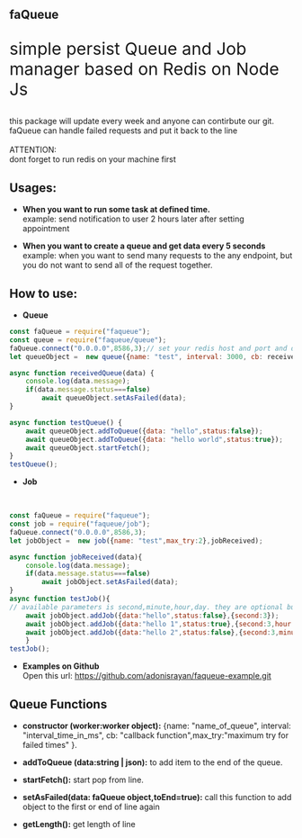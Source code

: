 faQueue<br>
-
<p style="font-size:30px">simple persist Queue and Job manager based on Redis on Node Js</p>
this package will update every week and anyone can contirbute our git.<br>
faQueue can handle failed requests and put it back to the line<br><br>
ATTENTION:<br>
dont forget to run redis on your machine first


<b>Usages:</b><br>
- 
- <b>When you want to run some task at defined time.<br></b>
example: send notification to user 2 hours later after setting appointment

- <b>When you want to create a queue and get data every 5 seconds</b><br>
example: when you want to send many requests to the any endpoint, but you do not want to send all of the request together.<br>

<b>How to use:</b>
-
- <b>Queue</b><br>
```js
const faQueue = require("faqueue");
const queue = require("faqueue/queue");
faQueue.connect("0.0.0.0",8586,3);// set your redis host and port and database (0-12)
let queueObject =  new queue({name: "test", interval: 3000, cb: receivedQueue,max_try:2}); // interval as ms

async function receivedQueue(data) {
    console.log(data.message);
    if(data.message.status===false)
        await queueObject.setAsFailed(data);
}

async function testQueue() {
    await queueObject.addToQueue({data: "hello",status:false});
    await queueObject.addToQueue({data: "hello world",status:true});
    await queueObject.startFetch();
}
testQueue();

```

- <b>Job</b>
<br>

```js
const faQueue = require("faqueue");
const job = require("faqueue/job");
faQueue.connect("0.0.0.0",8586,3);
let jobObject =  new job({name: "test",max_try:2},jobReceived);

async function jobReceived(data){
    console.log(data.message);
    if(data.message.status===false)
        await jobObject.setAsFailed(data);
}
async function testJob(){
// available parameters is second,minute,hour,day. they are optional but you need to set one of them
    await jobObject.addJob({data:"hello",status:false},{second:3});
    await jobObject.addJob({data:"hello 1",status:true},{second:3,hour:4});
    await jobObject.addJob({data:"hello 2",status:false},{second:3,minute:21,hour:3,day:2});
    }
testJob();

```

- <b>Examples on Github</b><br>
Open this url: https://github.com/adonisrayan/faqueue-example.git

<b> Queue Functions </b>
-
- <b>constructor (worker:worker object):</b> {name: "name_of_queue", interval: "interval_time_in_ms", cb: "callback function",max_try:"maximum try for failed times" }.

- <b>addToQueue (data:string | json):</b>  to add item to the end of the queue.

- <b>startFetch():</b> start pop from line.

- <b>setAsFailed(data: faQueue object,toEnd=true):</b> call this function to add object to the first or end of line again

- <b>getLength():</b> get length of line



